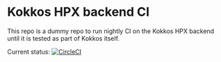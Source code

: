 # Kokkos HPX backend CI

This repo is a dummy repo to run nightly CI on the Kokkos HPX backend until it
is tested as part of Kokkos itself.

Current status:
[![CircleCI](https://circleci.com/gh/msimberg/kokkos-kernels-hpx-ci.svg?style=svg)](https://circleci.com/gh/msimberg/kokkos-kernels-hpx-ci)
